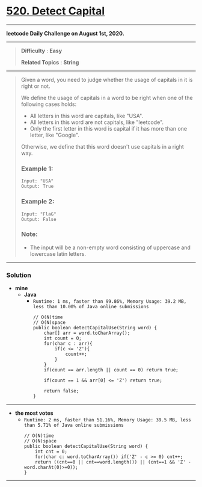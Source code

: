 # [520. Detect Capital](https://leetcode.com/problems/detect-capital/description/)
---

**leetcode Daily Challenge on August 1st, 2020.**

---

> **Difficulty** : **Easy**
>
> **Related Topics** : **String**

---

> Given a word, you need to judge whether the usage of capitals in it is right or not.
>
> We define the usage of capitals in a word to be right when one of the following cases holds:
> * All letters in this word are capitals, like "USA".
> * All letters in this word are not capitals, like "leetcode".
> * Only the first letter in this word is capital if it has more than one letter, like "Google".
>
> Otherwise, we define that this word doesn't use capitals in a right way.
>
> ### Example 1:
> ```
> Input: "USA"
> Output: True
> ```
>
> ### Example 2:
> ```
> Input: "FlaG"
> Output: False
> ```
>
> ### Note:
> * The input will be a non-empty word consisting of uppercase and lowercase latin letters.


---


### Solution
* **mine**
  * **Java**
    * `Runtime: 1 ms, faster than 99.86%, Memory Usage: 39.2 MB, less than 10.00% of Java online submissions`
      ```
      // O(N)time
      // O(N)space
      public boolean detectCapitalUse(String word) {
          char[] arr = word.toCharArray();
          int count = 0;
          for(char c : arr){
              if(c <= 'Z'){
                  count++;
              }
          }
          if(count == arr.length || count == 0) return true;

          if(count == 1 && arr[0] <= 'Z') return true;

          return false;
      }
      ```

---

* **the most votes**
  * `Runtime: 2 ms, faster than 51.16%, Memory Usage: 39.5 MB, less than 5.71% of Java online submissions`
    ```
    // O(N)time
    // O(N)space
    public boolean detectCapitalUse(String word) {
        int cnt = 0;
        for(char c: word.toCharArray()) if('Z' - c >= 0) cnt++;
        return ((cnt==0 || cnt==word.length()) || (cnt==1 && 'Z' - word.charAt(0)>=0));
    }
    ```

---
